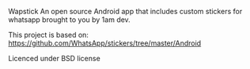Wapstick
An open source Android app that includes custom stickers for whatsapp brought to you by 1am dev.

This project is based on: https://github.com/WhatsApp/stickers/tree/master/Android

Licenced under BSD license
